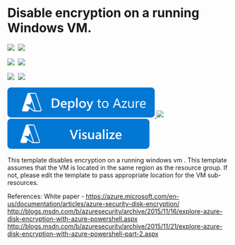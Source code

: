 # Disable encryption on a running Windows VM. 

<IMG SRC="https://azurequickstartsservice.blob.core.windows.net/badges/201-decrypt-running-windows-vm/PublicLastTestDate.svg" />&nbsp;
<IMG SRC="https://azurequickstartsservice.blob.core.windows.net/badges/201-decrypt-running-windows-vm/PublicDeployment.svg" />&nbsp;

<IMG SRC="https://azurequickstartsservice.blob.core.windows.net/badges/201-decrypt-running-windows-vm/FairfaxLastTestDate.svg" />&nbsp;
<IMG SRC="https://azurequickstartsservice.blob.core.windows.net/badges/201-decrypt-running-windows-vm/FairfaxDeployment.svg" />&nbsp;

<IMG SRC="https://azurequickstartsservice.blob.core.windows.net/badges/201-decrypt-running-windows-vm/BestPracticeResult.svg" />&nbsp;
<IMG SRC="https://azurequickstartsservice.blob.core.windows.net/badges/201-decrypt-running-windows-vm/CredScanResult.svg" />&nbsp;

<a href="https://portal.azure.com/#create/Microsoft.Template/uri/https%3A%2F%2Fraw.githubusercontent.com%2FAzure%2Fazure-quickstart-templates%2Fmaster%2F201-decrypt-running-windows-vm%2Fazuredeploy.json" target="_blank">
    <img src="https://raw.githubusercontent.com/Azure/azure-quickstart-templates/master/1-CONTRIBUTION-GUIDE/images/deploytoazure.svg"/>
</a>
<a href="https://portal.azure.us/#create/Microsoft.Template/uri/https%3A%2F%2Fraw.githubusercontent.com%2FAzure%2Fazure-quickstart-templates%2Fmaster%2F201-decrypt-running-windows-vm%2Fazuredeploy.json" target="_blank">
    <img src="http://azuredeploy.net/AzureGov.png"/>
</a>
<a href="http://armviz.io/#/?load=https%3A%2F%2Fraw.githubusercontent.com%2FAzure%2Fazure-quickstart-templates%2Fmaster%2F201-decrypt-running-windows-vm%2Fazuredeploy.json" target="_blank">
    <img src="https://raw.githubusercontent.com/Azure/azure-quickstart-templates/master/1-CONTRIBUTION-GUIDE/images/visualizebutton.svg"/>
</a>

This template disables encryption on a running windows vm . This template assumes that the VM is located in the same region as the resource group. If not, please edit the template to pass appropriate location for the VM sub-resources.

References:
White paper - https://azure.microsoft.com/en-us/documentation/articles/azure-security-disk-encryption/
http://blogs.msdn.com/b/azuresecurity/archive/2015/11/16/explore-azure-disk-encryption-with-azure-powershell.aspx
http://blogs.msdn.com/b/azuresecurity/archive/2015/11/21/explore-azure-disk-encryption-with-azure-powershell-part-2.aspx

